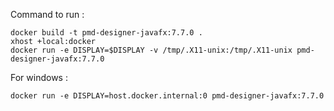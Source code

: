 Command to run : 
```
docker build -t pmd-designer-javafx:7.7.0 .
xhost +local:docker
docker run -e DISPLAY=$DISPLAY -v /tmp/.X11-unix:/tmp/.X11-unix pmd-designer-javafx:7.7.0
```


For windows :
```
docker run -e DISPLAY=host.docker.internal:0 pmd-designer-javafx:7.7.0
```